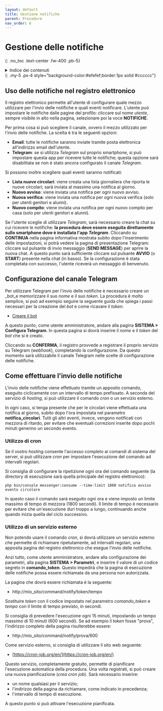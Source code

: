 ```yaml
---
layout: default
title: Gestione notifiche
parent: Procedure
nav_order: 6
---
```


# Gestione delle notifiche
{: .no_toc .text-center .fw-400 .pb-5}

<details markdown="block">
  <summary>Indice dei contenuti</summary>
  {: .text-delta .text-center}
1. TOC
{:toc}
</details>
{: .my-5 .px-4 style="background-color:#efefef;border:1px solid #cccccc"}


## Uso delle notifiche nel registro elettronico

Il registro elettronico permette all'utente di configurare quale mezzo utilizzare per l'invio delle
notifiche e quali eventi notificare.
L'utente può impostare le notifiche dalle pagine del profilo: cliccare sul _nome utente_, sempre
visibile in alto nella pagina, selezionare poi la voce **NOTIFICHE**.

Per prima cosa si può scegliere il canale, ovvero il mezzo utilizzato per l'invio delle notifiche.
La scelta è tra le seguenti opzioni:
- **Email**: tutte le notifiche saranno inviate tramite posta elettronica all'indirizzo email dell'utente.
- **Telegram**: se si utilizza _Telegram_ sul proprio smartphone, si può impostare questa app per
ricevere tutte le notifiche; questa opzione sarà disabilitata se non è stato ancora configurato il
canale _Telegram_.

Si possono inoltre scegliere quali eventi saranno notificati:
- **Lista nuove circolari**: viene creata una lista giornaliera che riporta le nuove circolari;
sarà inviata al massimo una notifica al giorno.
- **Nuovo avviso**: viene inviata una notifica per ogni nuovo avviso.
- **Nuova verifica**: viene inviata una notifica per ogni nuova verifica (solo per utenti genitori e alunni).
- **Nuovo compito**: viene inviata una notifica per ogni nuovo compito per casa (solo per utenti genitori e alunni).

Se l'utente sceglie di utilizzare _Telegram_, sarà necessario creare la chat
su cui ricevere le notifiche: **la procedura deve essere eseguita direttamente sullo smartphone
dove è installata l'app _Telegram_**.
Cliccando su **CONTINUA** nella pagina informativa mostrata subito dopo l'inserimento delle impostazioni,
si potrà vedere la pagina di presentazione Telegram: cliccare sul pulsante di invio messaggio
(**SEND MESSAGE**) per aprire la nuova chat.
A questo punto sarà sufficiente cliccare sul pulsante **AVVIO** (o **START**) presente nella chat (in basso).
Se la configurazione è stata completata con successo, l'utente riceverà un messaggio di benvenuto.


## Configurazione del canale Telegram

Per utilizzare Telegram per l'invio delle notifiche è necessario creare un _bot_e memorizzare il
suo _nome_ e il suo _token_. La procedura è molto semplice, si può ad esempio seguire la seguente
guida che spiega i passi necessari per la creazione del _bot_ e come ricavare il _token_:
  - [Creare il bot](https://www.html.it/pag/394635/creare-telegram-bot/)

A questo punto, come utente amministratore, andare alla pagina **SISTEMA > Configura Telegram**.
In questa pagina si dovrà inserire il _nome_ e il _token_ del _bot_ che si è creato.

Cliccando su **CONFERMA**, il registro provvede a registrare il proprio servizio su Telegram (_webhook_),
completando la configurazione. Da questo momento sarà utilizzabile il canale Telegram nelle scelte di
configurazione delle notifiche.


## Come effettuare l'invio delle notifiche

L'invio delle notifiche viene effettuato tramite un apposito comando, eseguito
ciclicamente con un intervallo di tempo prefissato.
A seconda del servizio di _hosting_, si può utilizzare il comando _cron_ o un servizio
esterno.

In ogni caso, si tenga presente che per le circolari viene effettuata una notifica al giorno,
subito dopo l'ora impostata nel parametro **notifica_circolari**.
Tutti gli altri eventi, invece, vengono notificati con mezzora di ritardo, per evitare
che eventuali correzioni inserite dopo pochi minuti generino un secondo evento.


### Utilizzo di cron

Se il vostro _hosting_ consente l'accesso completo ai comandi di sistema del server, si può
utilizzare _cron_ per impostare l'esecuzione del comando ad intervalli regolari.

Si consiglia di configurare la ripetizione ogni ora del comando seguente (la directory
di esecuzione sarà quella principale del registro elettronico):
```
php bin/console messenger:consume --time-limit 1800 notifica avviso evento circolare
```

In questo caso il comando sarà eseguito ogni ora e viene imposto un limite massimo di tempo
di mezzora (1800 secondi). Il limite di tempo è necessario per evitare che un'esecuzione
duri troppo a lungo, continuando anche quando inizia quella del ciclo successivo.


### Utilizzo di un servizio esterno

Non potendo usare il comando _cron_, si dovrà utilizzare un servizio esterno che permette
di richiamare ripetutamente, ad intervalli regolari, una apposita pagina del registro elettronico
che esegue l'invio delle notifiche.

Anzi tutto, come utente amministratore, andare alla configurazione dei parametri, alla
pagina **SISTEMA > Parametri**, e inserire il valore di un codice segreto in
**comando_token**. Questo impedirà che la pagina di esecuzione delle notifiche possa essere
richiamata da una persona non autorizzata.

La pagina che dovrà essere richiamata è la seguente:
  - http://mio_sito/command/notify/token/tempo

Sostituire _token_ con il codice impostato nel parametro _comando_token_ e _tempo_ con
il limite di tempo previsto, in secondi.

Si consiglia di prevedere l'esecuzione ogni 15 minuti, impostando un tempo massimo di 10 minuti
(600 secondi). Se ad esempio il _token_ fosse "prova", l'indirizzo completo della pagina
risulterebbe essere:
  - http://mio_sito/command/notify/prova/600

Come servizio esterno, si consiglia di utilizzare il sito web seguente:
  - [https://cron-job.org/en/](https://cron-job.org/en/)

Questo servizio, completamente gratuito, permette di pianificare l'esecuzione automatica
della procedura. Una volta registrati, si può creare una nuova pianificazione (_crea cron job_).
Sarà necessario inserire:
  - un nome qualsiasi per il servizio;
  - l'indirizzo della pagina da richiamare, come indicato in precedenza;
  - l'intervallo di tempo di esecuzione.

A questo punto si può attivare l'esecuzione pianificata.
